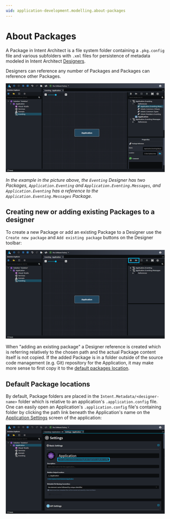 ```yaml
---
uid: application-development.modelling.about-packages
---
```

# About Packages

A Package in Intent Architect is a file system folder containing a `.pkg.config` file and various subfolders with `.xml` files for persistence of metadata modeled in Intent Architect [Designers](xref:application-development.modelling.about-designers).

Designers can reference any number of Packages and Packages can reference other Packages.

![Example of a designer with packages](images/example-of-designer-with-packages.png)

_In the example in the picture above, the `Eventing` Designer has two Packages, `Application.Eventing` and `Application.Eventing.Messages`, and `Application.Eventing` has a reference to the `Application.Eventing.Messages` Package._

## Creating new or adding existing Packages to a designer

To create a new Package or add an existing Package to a Designer use the `Create new package` and `Add existing package` buttons on the Designer toolbar:

![The create and add existing buttons](images/package-save-and-open-buttons.png)

When "adding an existing package" a Designer reference is created which is referring relatively to the chosen path and the actual Package content itself is not copied. If the added Package is in a folder outside of the source code management (e.g. Git) repository for the Application, it may make more sense to first copy it to the [default packages location](#default-package-locations).

## Default Package locations

By default, Package folders are placed in the `Intent.Metadata/<designer-name>` folder which is relative to an application's `.application.config` file. One can easily open an Application's `.application.config` file's containing folder by clicking the path link beneath the Application's name on the [Application Settings](xref:module-building.application-settings) screen of the application:

![Application config location on the settings screen](images/application-config-location.png)
